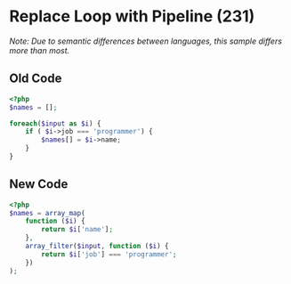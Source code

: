# Replace Loop with Pipeline (231)

_Note: Due to semantic differences between languages, this sample differs more than most._

## Old Code

```php
<?php
$names = [];

foreach($input as $i) {
    if ( $i->job === 'programmer') {
        $names[] = $i->name;
    }
}

```

## New Code

```php
<?php
$names = array_map(
    function ($i) {
        return $i['name'];
    },
    array_filter($input, function ($i) {
        return $i['job'] === 'programmer';
    })
);

```